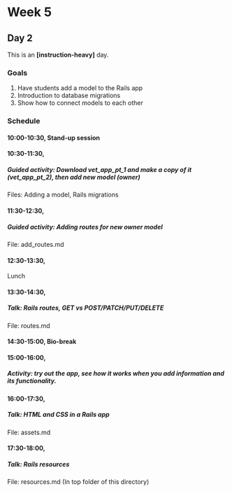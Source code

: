 # Week 5
## Day 2
This is an **[instruction-heavy]** day.

### Goals
1. Have students add a model to the Rails app
2. Introduction to database migrations
3. Show how to connect models to each other

### Schedule
#### 10:00-10:30, Stand-up session

#### 10:30-11:30,
##### Guided activity: Download vet_app_pt_1 and make a copy of it (vet_app_pt_2), then add new model (owner)
Files: Adding a model, Rails migrations

#### 11:30-12:30,
##### Guided activity: Adding routes for new owner model
File: add_routes.md

#### 12:30-13:30,
Lunch

#### 13:30-14:30,
##### Talk: Rails routes, GET vs POST/PATCH/PUT/DELETE
File: routes.md

#### 14:30-15:00, Bio-break

#### 15:00-16:00,
##### Activity: try out the app, see how it works when you add information and its functionality.

#### 16:00-17:30,
##### Talk: HTML and CSS in a Rails app
File: assets.md

#### 17:30-18:00,
##### Talk: Rails resources
File: resources.md (In top folder of this directory)
